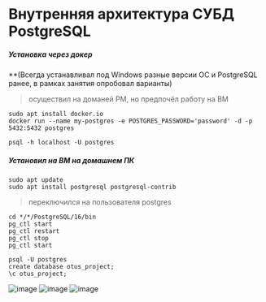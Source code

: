 # Внутренняя архитектура СУБД PostgreSQL 
##### Установка через докер
**(Всегда устанавливал под Windows разные версии ОС и PostgreSQL ранее, в рамках занятия опробовал варианты)
> осуществил на доманей РМ, но предпочёл работу на ВМ
```
sudo apt install docker.io
docker run --name my-postgres -e POSTGRES_PASSWORD='password' -d -p 5432:5432 postgres
```
```
psql -h localhost -U postgres
```

##### Установил на ВМ на домашнем ПК
```
sudo apt update
sudo apt install postgresql postgresql-contrib
```
> переключился на пользователя postgres
```
cd */*/PostgreSQL/16/bin
pg_ctl start 
pg_ctl restart
pg_ctl stop
pg_ctl start
```
```
psql -U postgres
create database otus_project;
\c otus_project;
```
![image](https://github.com/user-attachments/assets/05b0bc8e-2ee5-4f44-a879-6f2dad5602a9)
![image](https://github.com/user-attachments/assets/374eb6b8-b57a-4277-af97-3bf0ac39d1c5)
![image](https://github.com/user-attachments/assets/5a944175-6844-45d3-b4f6-b9abbb90d4c4)



